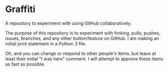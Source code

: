 # Graffiti

A repository to experiment with using GitHub collaboratively.

The purpose of this repository is to experiment with forking, pulls,
pushes, issues, branches, and any other button/feature on GitHub.
I am making an initial print statement in a Python 3 file.

Oh, and you can change or respond to other people's items, but
leave at least their initial "I was here" comment.  I will attempt
to approve these items as fast as possible.
